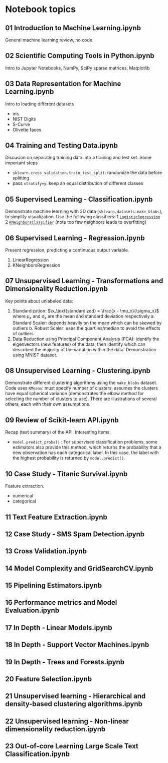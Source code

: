 # Notebook topics

## 01 Introduction to Machine Learning.ipynb
General machine learning review, no code.

## 02 Scientific Computing Tools in Python.ipynb
Intro to Jupyter Notebooks, NumPy, SciPy sparse matrices, Matplotlib

## 03 Data Representation for Machine Learning.ipynb
Intro to loading different datasets
  - iris
  - NIST Digits
  - S-Curve
  - Olivette faces

## 04 Training and Testing Data.ipynb
Discusion on separating training data into a training and test set.  Some important steps
  - `sklearn.cross_validation.train_test_split`: randomize the data before splitting
  - pass `stratify=y`: keep an equal distribution of different classes

## 05 Supervised Learning - Classification.ipynb
Demonstrate machine learning with 2D data (`sklearn.datasets.make_blobs`), to simplify visualization.  Use the following classifiers:
  1 [`LogisticRegression`](http://scikit-learn.org/stable/modules/generated/sklearn.linear_model.LogisticRegression.html)
  2 [`KNeighborsClassifier`](http://scikit-learn.org/stable/modules/generated/sklearn.neighbors.KNeighborsClassifier.html) (note too few neighbors leads to overfitting)

## 06 Supervised Learning - Regression.ipynb
Present regression, predicting a continuous output variable.
  1. LinearRegression
  2. KNeighborsRegression

## 07 Unsupervised Learning - Transformations and Dimensionality Reduction.ipynb
Key points about unlabeled data:
  1. Standardization: $\x_\text{standardized} = \frac{x - \mu_x}{\sigma_x}$ where $\mu_x$ and $\sigma_x$ are the mean and standard deviation respectively
    a. Standard Scaler: depends heavily on the mean which can be skewed by outliers
    b. Robust Scaler: uses the quartiles/median to avoid the effects of outliers
  2. Data Reduction using Principal Component Analysis (PCA): identify the eigenvectors (new features) of the data, then identify which can described the majority of the variation within the data. Demonstration using MNIST dataset.

## 08 Unsupervised Learning - Clustering.ipynb
Demonstrate different clustering algorithms using the `make_blobs` dataset.  Code uses `KMeans`: must specify number of clusters, assumes the clusters have equal spherical variance (demonstrates the elbow method for selecting the number of clusters to use).  There are illustrations of several others, each with their own assumptions.

## 09 Review of Scikit-learn API.ipynb
Recap (text summary) of the API.  Interesting items:
  - `model.predict_proba()` : For supervised classification problems, some estimators also provide this method, which returns the probability that a new observation has each categorical label. In this case, the label with the highest probability is returned by `model.predict()`.

## 10 Case Study - Titanic Survival.ipynb
Feature extraction.
  - numerical
  - categorical

## 11 Text Feature Extraction.ipynb

## 12 Case Study - SMS Spam Detection.ipynb

## 13 Cross Validation.ipynb

## 14 Model Complexity and GridSearchCV.ipynb

## 15 Pipelining Estimators.ipynb

## 16 Performance metrics and Model Evaluation.ipynb

## 17 In Depth - Linear Models.ipynb

## 18 In Depth - Support Vector Machines.ipynb

## 19 In Depth - Trees and Forests.ipynb

## 20 Feature Selection.ipynb

## 21 Unsupervised learning - Hierarchical and density-based clustering algorithms.ipynb

## 22 Unsupervised learning - Non-linear dimensionality reduction.ipynb

## 23 Out-of-core Learning Large Scale Text Classification.ipynb
